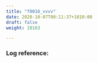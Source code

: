 ```yaml
---
title: "f0016_vvvv"
date: 2020-10-07T00:11:37+1010:00
draft: false
weight: 10163

---
```


### Log reference: <no value>

```
